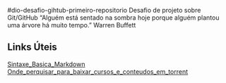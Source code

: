   #dio-desafio-gihtub-primeiro-repositorio
Desafio de projeto sobre Git/GitHub
“Alguém está sentado na sombra hoje porque alguém plantou uma
árvore há muito tempo.” Warren Buffett
## Links Úteis 

[Sintaxe_Basica_Markdown](https://www.markdownguide.org/basic-syntax) 
<br>
[Onde_perquisar_para_baixar_cursos_e_conteudos_em_torrent](https://kr.bt4g.org/)
